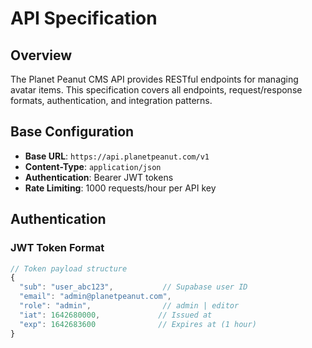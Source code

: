 # API Specification

## Overview

The Planet Peanut CMS API provides RESTful endpoints for managing avatar items. This specification covers all endpoints, request/response formats, authentication, and integration patterns.

## Base Configuration

- **Base URL**: `https://api.planetpeanut.com/v1`
- **Content-Type**: `application/json`
- **Authentication**: Bearer JWT tokens
- **Rate Limiting**: 1000 requests/hour per API key

## Authentication

### JWT Token Format

```javascript
// Token payload structure
{
  "sub": "user_abc123",           // Supabase user ID
  "email": "admin@planetpeanut.com",
  "role": "admin",                // admin | editor
  "iat": 1642680000,             // Issued at
  "exp": 1642683600              // Expires at (1 hour)
}